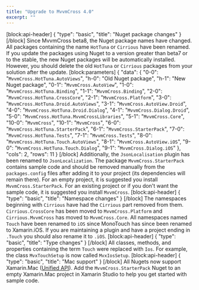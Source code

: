 ```yaml
---
title: "Upgrade to MvvmCross 4.0"
excerpt: ""
---
```

[block:api-header]
{
  "type": "basic",
  "title": "Nuget package changes"
}
[/block]
Since MvvmCross beta8, the Nuget package names have changed. All packages containing the name `HotTuna` or `Cirrious` have been renamed. If you update the packages using Nuget to a version greater than beta7 or to the stable, the new Nuget packages will be automatically installed. However, you should delete the old `HotTuna` or `Cirrious` packages from your solution after the update.
[block:parameters]
{
  "data": {
    "0-0": "`MvvmCross.HotTuna.AutoViews`",
    "h-0": "Old Nuget package",
    "h-1": "New Nuget package",
    "0-1": "`MvvmCross.AutoView`",
    "1-0": "`MvvmCross.HotTuna.Binding`",
    "1-1": "`MvvmCross.Binding`",
    "2-0": "`MvvmCross.HotTuna.CrossCore`",
    "2-1": "`MvvmCross.Platform`",
    "3-0": "`MvvmCross.HotTuna.Droid.AutoViews`",
    "3-1": "`MvvmCross.AutoView.Droid`",
    "4-0": "`MvvmCross.HotTuna.Droid.Dialog`",
    "4-1": "`MvvmCross.Dialog.Droid`",
    "5-0": "`MvvmCross.HotTuna.MvvmCrossLibraries`",
    "5-1": "`MvvmCross.Core`",
    "10-0": "`MvvmCross`",
    "10-1": "`MvvmCross`",
    "6-0": "`MvvmCross.HotTuna.StarterPack`",
    "6-1": "`MvvmCross.StarterPack`",
    "7-0": "`MvvmCross.HotTuna.Tests`",
    "7-1": "`MvvmCross.Tests`",
    "8-0": "`MvvmCross.HotTuna.Touch.AutoViews`",
    "8-1": "`MvvmCross.AutoView.iOS`",
    "9-0": "`MvvmCross.HotTuna.Touch.Dialog`",
    "9-1": "`MvvmCross.Dialog.iOS`"
  },
  "cols": 2,
  "rows": 11
}
[/block]
Additionally, the `JsonLocalisation` plugin has been renamed to `JsonLocalization`.
The package `MvvmCross.StarterPack` contains sample code and should be removed manually from the `packages.config` files after adding it to your project (its dependencies will remain there). For an empty project, it is suggested you install `MvvmCross.StarterPack`. For an existing project or if you don't want the sample code, it is suggested you install `MvvmCross`.
[block:api-header]
{
  "type": "basic",
  "title": "Namespace changes"
}
[/block]
The namespaces beginning with `Cirrious` have had the `Cirrious` part removed from them. `Cirrious.CrossCore` has been moved to `MvvmCross.Platform` and `Cirrious.MvvmCross` has moved to `MvvmCross.Core`. All namespaces named `Touch` have been renamed to `iOS` since MonoTouch has since been renamed to Xamarin.iOS. If you are maintaining a plugin and have a project ending in `.Touch` you should also rename it to `.iOS`.
[block:api-header]
{
  "type": "basic",
  "title": "Type changes"
}
[/block]
All classes, methods, and properties containing the term `Touch` were replaced with `Ios`. For example, the class `MvxTouchSetup` is now called `MvxIosSetup`.
[block:api-header]
{
  "type": "basic",
  "title": "Mac support"
}
[/block]
All Nugets now support Xamarin.Mac ([Unified API](https://developer.xamarin.com/guides/cross-platform/macios/unified/)). Add the `MvvmCross.StarterPack` Nuget to an empty Xamarin.Mac project in Xamarin Studio to help you get started with sample code.